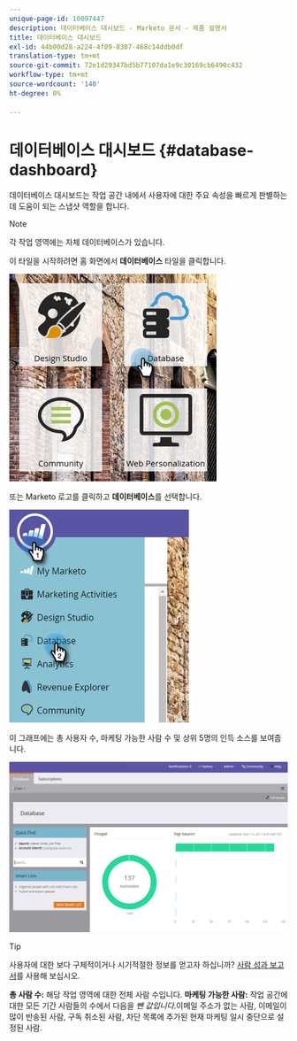 ```yaml
---
unique-page-id: 10097447
description: 데이터베이스 대시보드 - Marketo 문서 - 제품 설명서
title: 데이터베이스 대시보드
exl-id: 44b00d28-a224-4f09-8307-468c14ddb0df
translation-type: tm+mt
source-git-commit: 72e1d29347bd5b77107da1e9c30169cb6490c432
workflow-type: tm+mt
source-wordcount: '140'
ht-degree: 0%

---
```


# 데이터베이스 대시보드 {#database-dashboard}

데이터베이스 대시보드는 작업 공간 내에서 사용자에 대한 주요 속성을 빠르게 판별하는 데 도움이 되는 스냅샷 역할을 합니다.

>[!NOTE]
>
>각 작업 영역에는 자체 데이터베이스가 있습니다.

이 타일을 시작하려면 홈 화면에서 **데이터베이스** 타일을 클릭합니다.

![](assets/db-3.png)

또는 Marketo 로고를 클릭하고 **데이터베이스**&#x200B;를 선택합니다.

![](assets/db2.png)

이 그래프에는 총 사용자 수, 마케팅 가능한 사람 수 및 상위 5명의 인득 소스를 보여줍니다.

![](assets/three-7.png)

>[!TIP]
>
>사용자에 대한 보다 구체적이거나 시기적절한 정보를 얻고자 하십니까? [사람 성과 보고서](/help/marketo/product-docs/reporting/basic-reporting/report-types/people-performance-report.md)를 사용해 보십시오.

**총 사람 수:** 해당 작업 영역에 대한 전체 사람 수입니다.  **마케팅 가능한 사람:** 작업 공간에 대한 모든 기간 사람들의 수에서 다음을  _뺀 값입니다_.이메일 주소가 없는 사람, 이메일이 많이 반송된 사람, 구독 취소된 사람, 차단 목록에 추가된 현재 마케팅 일시 중단으로 설정된 사람.
